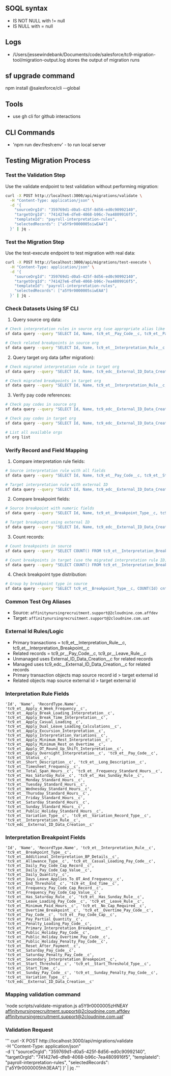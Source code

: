 ## SOQL syntax

- IS NOT NULL with != null
- IS NULL with = null

## Logs

- /Users/jessewindebank/Documents/code/salesforce/tc9-migration-tool/migration-output.log
  stores the output of migration runs

## sf upgrade command

npm install @salesforce/cli --global

## Tools

- use gh cli for github interactions

## CLI Commands

- 'npm run dev:fresh:env' - to run local server

## Testing Migration Process

### Test the Validation Step

Use the validate endpoint to test validation without performing migration:

```bash
curl -X POST http://localhost:3000/api/migrations/validate \
  -H "Content-Type: application/json" \
  -d '{
    "sourceOrgId": "359769d1-d0a5-425f-8d56-ed0c90992140",
    "targetOrgId": "741427e6-dfe8-4068-b96c-7ea4809916f5",
    "templateId": "payroll-interpretation-rules",
    "selectedRecords": ["a5Y9r0000005siwEAA"]
  }' | jq .
```

### Test the Migration Step

Use the test-execute endpoint to test migration with real data:

```bash
curl -X POST http://localhost:3000/api/migrations/test-execute \
  -H "Content-Type: application/json" \
  -d '{
    "sourceOrgId": "359769d1-d0a5-425f-8d56-ed0c90992140",
    "targetOrgId": "741427e6-dfe8-4068-b96c-7ea4809916f5",
    "templateId": "payroll-interpretation-rules",
    "selectedRecords": ["a5Y9r0000005siwEAA"]
  }' | jq .
```

### Check Datasets Using SF CLI

1. Query source org data:

```bash
# Check interpretation rules in source org (use appropriate alias like 'migrationToolFull' or email)
sf data query --query "SELECT Id, Name, tc9_et__Pay_Code__c, tc9_et__Pay_Code__r.tc9_edc__External_ID_Data_Creation__c FROM tc9_et__Interpretation_Rule__c WHERE Id = 'a5Y9r0000005siwEAA'" --target-org migrationToolFull

# Check related breakpoints in source org
sf data query --query "SELECT Id, Name, tc9_et__Interpretation_Rule__c FROM tc9_et__Interpretation_Breakpoint__c WHERE tc9_et__Interpretation_Rule__c = 'a5Y9r0000005siwEAA'" --target-org migrationToolFull
```

2. Query target org data (after migration):

```bash
# Check migrated interpretation rule in target org
sf data query --query "SELECT Id, Name, tc9_edc__External_ID_Data_Creation__c, tc9_et__Pay_Code__c FROM tc9_et__Interpretation_Rule__c WHERE tc9_edc__External_ID_Data_Creation__c = 'a5Y9r0000005siwEAA'" --target-org migrationTool

# Check migrated breakpoints in target org
sf data query --query "SELECT Id, Name, tc9_et__Interpretation_Rule__c, tc9_edc__External_ID_Data_Creation__c FROM tc9_et__Interpretation_Breakpoint__c WHERE tc9_et__Interpretation_Rule__r.tc9_edc__External_ID_Data_Creation__c = 'a5Y9r0000005siwEAA'" --target-org migrationTool
```

3. Verify pay code references:

```bash
# Check pay codes in source org
sf data query --query "SELECT Id, Name, tc9_edc__External_ID_Data_Creation__c FROM tc9_pr__Pay_Code__c LIMIT 10" --target-org migrationToolFull

# Check pay codes in target org
sf data query --query "SELECT Id, Name, tc9_edc__External_ID_Data_Creation__c FROM tc9_pr__Pay_Code__c LIMIT 10" --target-org migrationTool

# List all available orgs
sf org list
```

### Verify Record and Field Mapping

1. Compare interpretation rule fields:

```bash
# Source interpretation rule with all fields
sf data query --query "SELECT Id, Name, tc9_et__Pay_Code__c, tc9_et__Status__c, tc9_et__Monday_Standard_Hours__c, tc9_et__Tuesday_Standard_Hours__c, tc9_et__Wednesday_Standard_Hours__c, tc9_et__Thursday_Standard_Hours__c, tc9_et__Friday_Standard_Hours__c, tc9_et__Saturday_Standard_Hours__c, tc9_et__Sunday_Standard_Hours__c FROM tc9_et__Interpretation_Rule__c WHERE Id = 'a5Y9r0000005siwEAA'" --target-org <source-org-alias>

# Target interpretation rule with external ID
sf data query --query "SELECT Id, Name, tc9_edc__External_ID_Data_Creation__c, tc9_et__Pay_Code__c, tc9_et__Status__c, tc9_et__Monday_Standard_Hours__c, tc9_et__Tuesday_Standard_Hours__c, tc9_et__Wednesday_Standard_Hours__c, tc9_et__Thursday_Standard_Hours__c, tc9_et__Friday_Standard_Hours__c, tc9_et__Saturday_Standard_Hours__c, tc9_et__Sunday_Standard_Hours__c FROM tc9_et__Interpretation_Rule__c WHERE tc9_edc__External_ID_Data_Creation__c = 'a5Y9r0000005siwEAA'" --target-org <target-org-alias>
```

2. Compare breakpoint fields:

```bash
# Source breakpoint with numeric fields
sf data query --query "SELECT Id, Name, tc9_et__Breakpoint_Type__c, tc9_et__Start_Threshold__c, tc9_et__End_Threshold__c, tc9_et__Pay_Code_Cap__c, tc9_et__Minimum_Paid_Hours__c FROM tc9_et__Interpretation_Breakpoint__c WHERE tc9_et__Interpretation_Rule__c = 'a5Y9r0000005siwEAA' AND Name = 'Daily Pay Code Cap 1' LIMIT 1" --target-org <source-org-alias>

# Target breakpoint using external ID
sf data query --query "SELECT Id, Name, tc9_edc__External_ID_Data_Creation__c, tc9_et__Breakpoint_Type__c, tc9_et__Start_Threshold__c, tc9_et__End_Threshold__c, tc9_et__Pay_Code_Cap__c FROM tc9_et__Interpretation_Breakpoint__c WHERE tc9_edc__External_ID_Data_Creation__c = '<source-breakpoint-id>'" --target-org <target-org-alias>
```

3. Count records:

```bash
# Count breakpoints in source
sf data query --query "SELECT COUNT() FROM tc9_et__Interpretation_Breakpoint__c WHERE tc9_et__Interpretation_Rule__c = 'a5Y9r0000005siwEAA'" --target-org <source-org-alias>

# Count breakpoints in target (use the migrated interpretation rule ID)
sf data query --query "SELECT COUNT() FROM tc9_et__Interpretation_Breakpoint__c WHERE tc9_et__Interpretation_Rule__c = '<target-interpretation-rule-id>'" --target-org <target-org-alias>
```

4. Check breakpoint type distribution:

```bash
# Group by breakpoint type in source
sf data query --query "SELECT tc9_et__Breakpoint_Type__c, COUNT(Id) cnt FROM tc9_et__Interpretation_Breakpoint__c WHERE tc9_et__Interpretation_Rule__c = 'a5Y9r0000005siwEAA' GROUP BY tc9_et__Breakpoint_Type__c" --target-org <source-org-alias>
```

### Common Test Org Aliases

- Source: `affinitynursingrecruitment.support@2cloudnine.com.affdev`
- Target: `affinitynursingrecruitment.support@2cloudnine.com.uat`

### External Id Rules/Logic

- Primary transactions = tc9_et__Interpretation_Rule__c,
  tc9_et__Interpretation_Breakpoint__c
- Related records = tc9_pr__Pay_Code__c, tc9_pr__Leave_Rule__c
- Unmanaged uses External_ID_Data_Creation__c for related records
- Managed uses tc9_edc__External_ID_Data_Creation__c for related records
- Primary transaction objects map source record id > target external id
- Related objects map source external id > target external id

### Interpretation Rule Fields

    'Id', 'Name', 'RecordType.Name', 
    'tc9_et__Apply_4_Week_Frequency__c', 'tc9_et__Apply_Break_Loading_Interpretation__c',
    'tc9_et__Apply_Break_Time_Interpretation__c', 'tc9_et__Apply_Casual_Loading__c',
    'tc9_et__Apply_Dual_Leave_Loading_Calculations__c', 'tc9_et__Apply_Excursion_Interpretation__c',
    'tc9_et__Apply_Interpretation_Variations__c', 'tc9_et__Apply_Minimum_Rest_Interpretation__c',
    'tc9_et__Apply_Minimum_Rest_on_Overtime__c', 'tc9_et__Apply_OT_Round_Up_Shift_Interpretation__c',
    'tc9_et__Apply_Overnight_Interpretation__c', 'tc9_et__Pay_Code__c', 'tc9_et__Status__c',
    'tc9_et__Short_Description__c', 'tc9_et__Long_Description__c', 'tc9_et__Timesheet_Frequency__c',
    'tc9_et__Total_Span_Hours__c', 'tc9_et__Frequency_Standard_Hours__c',
    'tc9_et__Has_Saturday_Rule__c', 'tc9_et__Has_Sunday_Rule__c',
    'tc9_et__Monday_Standard_Hours__c', 'tc9_et__Tuesday_Standard_Hours__c',
    'tc9_et__Wednesday_Standard_Hours__c', 'tc9_et__Thursday_Standard_Hours__c',
    'tc9_et__Friday_Standard_Hours__c', 'tc9_et__Saturday_Standard_Hours__c',
    'tc9_et__Sunday_Standard_Hours__c', 'tc9_et__Public_Holiday_Standard_Hours__c',
    'tc9_et__Variation_Type__c', 'tc9_et__Variation_Record_Type__c',
    'tc9_et__Interpretation_Rule__c', 'tc9_edc__External_ID_Data_Creation__c'

### Interpretation Breakpoint Fields

    'Id', 'Name', 'RecordType.Name', 'tc9_et__Interpretation_Rule__c',
    'tc9_et__Breakpoint_Type__c', 'tc9_et__Additional_Interpretation_BP_Details__c',
    'tc9_et__Allowance_Type__c', 'tc9_et__Casual_Loading_Pay_Code__c',
    'tc9_et__Daily_Pay_Code_Cap_Record__c', 'tc9_et__Daily_Pay_Code_Cap_Value__c',
    'tc9_et__Daily_Quantity__c', 'tc9_et__Days_Leave_Applies_To_OT_And_Frequency__c',
    'tc9_et__End_Threshold__c', 'tc9_et__End_Time__c',
    'tc9_et__Frequency_Pay_Code_Cap_Record__c', 'tc9_et__Frequency_Pay_Code_Cap_Value__c',
    'tc9_et__Has_Saturday_Rule__c', 'tc9_et__Has_Sunday_Rule__c',
    'tc9_et__Leave_Loading_Pay_Code__c', 'tc9_et__Leave_Rule__c',
    'tc9_et__Minimum_Paid_Hours__c', 'tc9_et__No_Cap_Required__c',
    'tc9_et__Overtime_Breakpoint__c', 'tc9_et__Overtime_Pay_Code__c',
    'tc9_et__Pay_Code__c', 'tc9_et__Pay_Code_Cap__c', 'tc9_et__Pay_Partial_Quantity__c',
    'tc9_et__Penalty_Loading_Pay_Code__c', 'tc9_et__Primary_Interpretation_Breakpoint__c',
    'tc9_et__Public_Holiday_Pay_Code__c', 'tc9_et__Public_Holiday_Overtime_Pay_Code__c',
    'tc9_et__Public_Holiday_Penalty_Pay_Code__c', 'tc9_et__Reset_After_Payment__c',
    'tc9_et__Saturday_Pay_Code__c', 'tc9_et__Saturday_Penalty_Pay_Code__c',
    'tc9_et__Secondary_Interpretation_Breakpoint__c',
    'tc9_et__Start_Threshold__c', 'tc9_et__Start_Threshold_Type__c', 'tc9_et__Start_Time__c',
    'tc9_et__Sunday_Pay_Code__c', 'tc9_et__Sunday_Penalty_Pay_Code__c', 'tc9_et__Variation_Type__c',
    'tc9_edc__External_ID_Data_Creation__c'

### Mapping validation command

'node scripts/validate-migration.js a5Y9r0000005zHNEAY
affinitynursingrecruitment.support@2cloudnine.com.affdev
affinitynursingrecruitment.support@2cloudnine.com.uat'

### Validation Request

''' curl -X POST http://localhost:3000/api/migrations/validate\
-H "Content-Type: application/json"\
-d '{ "sourceOrgId": "359769d1-d0a5-425f-8d56-ed0c90992140", "targetOrgId":
"741427e6-dfe8-4068-b96c-7ea4809916f5", "templateId":
"payroll-interpretation-rules", "selectedRecords": ["a5Y9r0000005hh3EAA"] }' |
jq .'''
